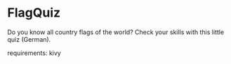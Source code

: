 # FlagQuiz
Do you know all country flags of the world? Check your skills with this little quiz (German).

requirements:
kivy
